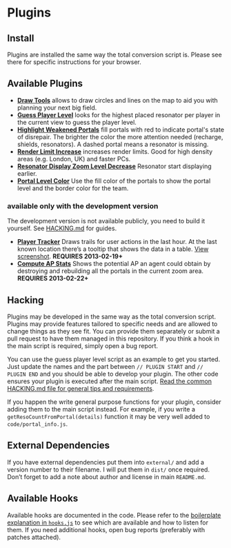 Plugins
=======

Install
-------
Plugins are installed the same way the total conversion script is. Please see there for specific instructions for your browser.


Available Plugins
-----------------

- [**Draw Tools**](https://raw.github.com/breunigs/ingress-intel-total-conversion/gh-pages/plugins/draw-tools.user.js) allows to draw circles and lines on the map to aid you with planning your next big field.
- [**Guess Player Level**](https://raw.github.com/breunigs/ingress-intel-total-conversion/gh-pages/plugins/guess-player-levels.user.js) looks for the highest placed resonator per player in the current view to guess the player level.
- [**Highlight Weakened Portals**](https://raw.github.com/breunigs/ingress-intel-total-conversion/gh-pages/plugins/show-portal-weakness.user.js) fill portals with red to indicate portal's state of disrepair. The brighter the color the more attention needed (recharge, shields, resonators). A dashed portal means a resonator is missing.
- [**Render Limit Increase**](https://raw.github.com/breunigs/ingress-intel-total-conversion/gh-pages/plugins/render-limit-increase.user.js) increases render limits. Good for high density areas (e.g. London, UK) and faster PCs.
- [**Resonator Display Zoom Level Decrease**](https://raw.github.com/breunigs/ingress-intel-total-conversion/gh-pages/plugins/resonator-display-zoom-level-decrease.user.js) Resonator start displaying earlier.
- [**Portal Level Color**](https://raw.github.com/breunigs/ingress-intel-total-conversion/gh-pages/plugins/show-portal-colorlevel.user.js) Use the fill color of the portals to show the portal level and the border color for the team.


### available only with the development version

The development version is not available publicly, you need to build it yourself. See [HACKING.md](https://github.com/breunigs/ingress-intel-total-conversion/blob/gh-pages/HACKING.md#hacking) for guides.

- [**Player Tracker**](https://raw.github.com/breunigs/ingress-intel-total-conversion/gh-pages/plugins/player-tracker.user.js) Draws trails for user actions in the last hour. At the last known location there’s a tooltip that shows the data in a table. [View screenshot](http://breunigs.github.com/ingress-intel-total-conversion/screenshots/plugin_player_tracker.png). **REQUIRES 2013-02-19+**
- [**Compute AP Stats**](https://raw.github.com/breunigs/ingress-intel-total-conversion/gh-pages/plugins/compute-ap-stats.user.js) Shows the potential AP an agent could obtain by destroying and rebuilding all the portals in the current zoom area.  **REQUIRES 2013-02-22+**


Hacking
-------

Plugins may be developed in the same way as the total conversion script. Plugins may provide features tailored to specific needs and are allowed to change things as they see fit. You can provide them separately or submit a pull request to have them managed in this repository.
If you think a hook in the main script is required, simply open a bug report.

You can use the guess player level script as an example to get you started. Just update the names and the part between `// PLUGIN START` and  `// PLUGIN END` and you should be able to develop your plugin. The other code ensures your plugin is executed after the main script. [Read the common HACKING.md file for general tips and requirements](https://github.com/breunigs/ingress-intel-total-conversion/blob/gh-pages/HACKING.md#hacking).

If you happen the write general purpose functions for your plugin, consider adding them to the main script instead. For example, if you write a `getResoCountFromPortal(details)` function it may be very well added to `code/portal_info.js`.

External Dependencies
---------------------

If you have external dependencies put them into `external/` and add a version number to their filename. I will put them in `dist/` once required. Don’t forget to add a note about author and license in main `README.md`.


Available Hooks
---------------

Available hooks are documented in the code. Please refer to the [boilerplate explanation in `hooks.js`](https://raw.github.com/breunigs/ingress-intel-total-conversion/gh-pages/code/hooks.js) to see which are available and how to listen for them. If you need additional hooks, open bug reports (preferably with patches attached).
